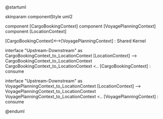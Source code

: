 @startuml

skinparam componentStyle uml2

component [CargoBookingContext]
component [VoyagePlanningContext]
component [LocationContext]

[CargoBookingContext]<-->[VoyagePlanningContext] : Shared Kernel

interface "Upstream-Downstream" as CargoBookingContext_to_LocationContext
[LocationContext] --> CargoBookingContext_to_LocationContext
CargoBookingContext_to_LocationContext <.. [CargoBookingContext] : consume

interface "Upstream-Downstream" as VoyagePlanningContext_to_LocationContext
[LocationContext] --> VoyagePlanningContext_to_LocationContext
VoyagePlanningContext_to_LocationContext <.. [VoyagePlanningContext] : consume



@enduml